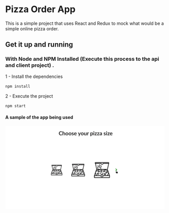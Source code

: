 # Pizza Order App

This is a simple project that uses React and Redux to mock what would be a simple online pizza order.

## Get it up and running

### With Node and NPM Installed (Execute this process to the api and client project) .

1 - Install the dependencies

```bash
npm install
```

2 - Execute the project
```bash
npm start
```

#### A sample of the app being used

![map_sample](src/assets/pizzaorder.gif)
